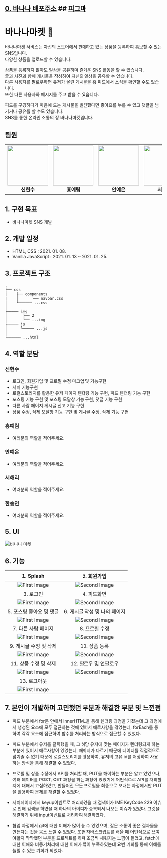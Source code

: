 ## [0. 바나나 배포주소](https://scato3.github.io/BANANAMARKET/) ## [피그마](https://www.figma.com/file/R69gRlt5uLIhwZvkyPZWHy/%EB%B0%94%EB%82%98%EB%82%98%EB%A7%88%EC%BC%93?node-id=0%3A1)

# 바나나마켓 🍌

바나나마켓 서비스는 자신의 스토어에서 판매하고 있는 상품을 등록하여 홍보할 수 있는 SNS입니다. <br>다양한 상품을 업로드할 수 있습니다.

상품을 등록하지 않아도 일상을 공유하며 즐거운 SNS 활동을 할 수 있습니다. <br>글과 사진과 함께 게시물을 작성하여 자신의 일상을 공유할 수 있습니다. <br>다른 사용자를 팔로우하면 유저가 올린 게시물을 홈 피드에서 소식을 확인할 수도 있습니다. <br>또한 다른 사용자와 메시지를 주고 받을 수 있습니다.

피드를 구경하다가 마음에 드는 게시물을 발견했다면 좋아요를 누를 수 있고 댓글을 남기거나 공유를 할 수도 있습니다.<br>
SNS를 통한 온라인 소통의 장 바나나마켓입니다.

## 팀원

<table>
    <tr height="160px">
        <td align="center" width="160px">
            <a href="https://github.com/scato3"><img height="130px" width="130px" src="https://avatars.githubusercontent.com/u/58941022?v=4"/></a>
            <br />
            <strong>신현수</strong> <br />
        </td>
        <td align="center" width="160px">
            <a href="https://github.com/AwesomeYelim"><img height="130px" width="130px" src="https://avatars.githubusercontent.com/u/93499143?v=4"/></a>
            <br />
            <strong>홍예림</strong> <br />
        </td>
        <td align="center" width="160px">
            <a href="https://github.com/yeeSilver"><img height="130px" width="130px" src="https://avatars.githubusercontent.com/u/48678872?v=4"/></a>
            <br />
            <strong>안예은</strong> <br />
        </td>
        <td align="center" width="160px">
            <a href="https://github.com/SeoHaeRi"><img height="130px" width="130px" src="https://avatars.githubusercontent.com/u/62414262?v=4"/></a>
            <br />
            <strong>서해리</strong> <br />
        </td>
        <td align="center" width="160px">
            <a href="https://github.com/skgml0"><img height="130px" width="130px" src="https://avatars.githubusercontent.com/u/93498183?v=4"/></a>
            <br />
            <strong>한송연</strong> <br />
        </td>
    </tr>
</table>
                                                                                                             
## 1. 구현 목표

- 바나나마켓 SNS 개발

## 2. 개발 일정

- HTML, CSS : 2021. 01. 08.
- Vanilla JavaScript : 2021. 01. 13 ~ 2021. 01. 25.

## 3. 프로젝트 구조

```
.
├── css
|    ├── components
|    │      └── navbar.css
│    └────── ...css
│   
├───── img
│       ├── 2 
│       └── ...img
├───── js     
│      └───── ...js
│     
└────── ...html
```

## 4. 역할 분담

### 신현수

- 로그인, 회원가입 및 프로필 수정 마크업 및 기능구현
- 서치 기능구현
- 로컬스토리지를 활용한 유저 페이지 렌더링 기능 구현, 피드 렌더링 기능 구현
- 포스팅 기능 구현 및 포스팅 모달창 기능 구현, 댓글 기능 구현
- 다른 사람 페이지 게시글 신고 기능 구현
- 상품 수정, 삭제 모달창 기능 구현 및 게시글 수정, 삭제 기능 구현


### 홍예림

- 여러분의 역할을 적어주세요.

### 안예은

- 여러분의 역할을 적어주세요.

### 서해리

- 여러분의 역할을 적어주세요.

### 한송연

- 여러분의 역할을 적어주세요.

## 5. UI

<img src="https://github.com/scato3/BANANAMARKET/blob/hyunsu/img/entire_img.png?raw=true" alt="바나나 마켓"/>
<br/>

## 6. 기능

|1. Splash|2. 회원가입|
|:-:|:-:|
|![First Image](https://github.com/scato3/BANANAMARKET/blob/hyunsu/img/gif/1_splash.gif?raw=true?w=300)|![Second Image](https://github.com/scato3/BANANAMARKET/blob/hyunsu/img/gif/2_join.gif?raw=true?w=300)|
|3. 로그인|4. 피드화면|
|![First Image](https://github.com/scato3/BANANAMARKET/blob/hyunsu/img/gif/3_login.gif?raw=true?w=300)|![Second Image](https://github.com/scato3/BANANAMARKET/blob/hyunsu/img/gif/4_feed.gif?raw=true?w=300)|
|5. 포스팅 좋아요 및 댓글|6. 게시글 작성 및 나의 페이지|
|![First Image](https://github.com/scato3/BANANAMARKET/blob/hyunsu/img/gif/5_likes,comment.gif?raw=true?w=300)|![Second Image](https://github.com/scato3/BANANAMARKET/blob/hyunsu/img/gif/6_upload.gif?raw=true?w=300)|
|7. 다른 사람 페이지|8. 프로필 수정|
|![First Image](https://github.com/scato3/BANANAMARKET/blob/hyunsu/img/gif/7_otherpage.gif?raw=true?w=300)|![Second Image](https://github.com/scato3/BANANAMARKET/blob/hyunsu/img/gif/8_editprofile.gif?raw=true?w=300)|
|9. 게시글 수정 및 삭제|10. 상품 등록|
|![First Image](https://github.com/scato3/BANANAMARKET/blob/hyunsu/img/gif/9_editpost.gif?raw=true?w=300)|![Second Image](https://github.com/scato3/BANANAMARKET/blob/hyunsu/img/gif/10_salepost.gif?raw=true?w=300)|
|11. 상품 수정 및 삭제|12. 팔로우 및 언팔로우|
|![First Image](https://github.com/scato3/BANANAMARKET/blob/hyunsu/img/gif/11_editsalepost.gif?raw=true?w=300)|![Second Image](https://github.com/scato3/BANANAMARKET/blob/hyunsu/img/gif/12_follow.gif?raw=true?w=300)|
|13. 로그아웃|
|![First Image](https://github.com/scato3/BANANAMARKET/blob/hyunsu/img/gif/13_logout.gif?raw=true?w=300)|

## 7. 본인이 개발하며 고민했던 부분과 해결한 부분 및 느낀점 

- 피드 부분에서 for문 안에서 innerHTML을 통해 렌더링 과정을 가졌는데 그 과정에서 생성된 요소에 모두 접근하는 것에 있어서 애로사항을 겪었는데, forEach를 통하여 각각 요소에 접근하여 함수를 처리하는 방식으로 접근할 수 있었다.

- 피드 부분에서 유저를 클릭했을 때, 그 해당 유저에 맞는 페이지가 렌더링되게 하는 부분에 있어서 애로사항이 있었는데, 페이지가 다르기 때문에 데이터를 직접적으로 넘겨줄 수 없기 때문에 로컬스토리지를 활용하여, 유저의 고유 id를 저장하여 사용하는 방식을 통해 해결할 수 있었다. 

- 프로필 및 상품 수정에서 API를 처리할 때, PUT을 해야하는 부분은 알고 있었으나, 여러 데이터를 POST, GET 과정을 하는 과정이 있었기에 어떤식으로 API를 처리할지에 대해서 고심하였고, 만들어진 모든 프로필을 최종으로 보내는 과정에서만 PUT을 활용하여 문제를 해결할 수 있었다.

- 서치페이지에서 keyup이벤트로 처리하였을 때 검색어가 IME KeyCode 229 이슈로 인해 검색을 하였을 때 하나의 아이디가 중복되서 나오는 이슈가 있었다. 그것을 해결하기 위해 input이벤트로 처리하여 해결하였다.

- 협업 과정에서 git에 대한 이해가 많이 늘 수 있었으며, 잦은 소통이 좋은 결과물을 만든다는 것을 몸소 느낄 수 있었다. 또한 자바스크립트를 배울 때 어떤식으로 쓰여야할지 막막했던 부분을 프로젝트를 하며 조금씩 채워지는 느낌이 들었고, fetch에 대한 이해와 비동기처리에 대한 이해가 많이 부족하였는데 요번 기회를 통해 이해를 늘릴 수 있는 기회가 되었다.  
